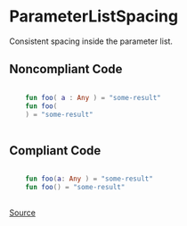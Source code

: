 # ParameterListSpacing

Consistent spacing inside the parameter list.

## Noncompliant Code

```kotlin

    fun foo( a : Any ) = "some-result"
    fun foo(
    ) = "some-result"
    
```
## Compliant Code

```kotlin

    fun foo(a: Any ) = "some-result"
    fun foo() = "some-result"
    
```

[Source](https://detekt.dev/docs/rules/formatting#parameterlistspacing)
